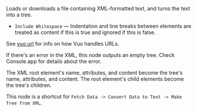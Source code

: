 Loads or downloads a file containing XML-formatted text, and turns the text into a tree.

   - `Include Whitespace` — Indentation and line breaks between elements are treated as content if this is true and ignored if this is false.

See [vuo.url](vuo-nodeset://vuo.url) for info on how Vuo handles URLs.

If there's an error in the XML, this node outputs an empty tree. Check Console.app for details about the error.

The XML root element's name, attributes, and content become the tree's name, attributes, and content. The root element's child elements become the tree's children.

This node is a shortcut for `Fetch Data -> Convert Data to Text -> Make Tree from XML`.
